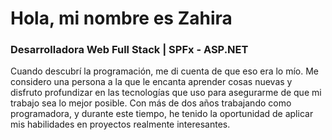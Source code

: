 # Hola, mi nombre es Zahira
### Desarrolladora Web Full Stack | SPFx - ASP.NET

Cuando descubrí la programación, me di cuenta de que eso era lo mío. Me considero una persona a la que le encanta aprender cosas nuevas y disfruto profundizar en las tecnologías que uso para asegurarme de que mi trabajo sea lo mejor posible. Con más de dos años trabajando como programadora, y durante este tiempo, he tenido la oportunidad de aplicar mis habilidades en proyectos realmente interesantes.


